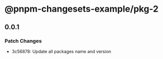 # @pnpm-changesets-example/pkg-2

## 0.0.1

### Patch Changes

- 3c56878: Update all packages name and version
